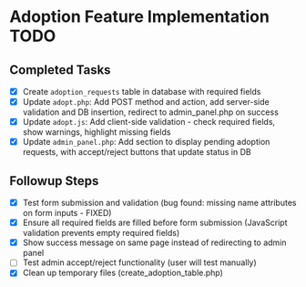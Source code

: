  # Adoption Feature Implementation TODO

## Completed Tasks
- [x] Create `adoption_requests` table in database with required fields
- [x] Update `adopt.php`: Add POST method and action, add server-side validation and DB insertion, redirect to admin_panel.php on success
- [x] Update `adopt.js`: Add client-side validation - check required fields, show warnings, highlight missing fields
- [x] Update `admin_panel.php`: Add section to display pending adoption requests, with accept/reject buttons that update status in DB

## Followup Steps
- [x] Test form submission and validation (bug found: missing name attributes on form inputs - FIXED)
- [x] Ensure all required fields are filled before form submission (JavaScript validation prevents empty required fields)
- [x] Show success message on same page instead of redirecting to admin panel
- [ ] Test admin accept/reject functionality (user will test manually)
- [x] Clean up temporary files (create_adoption_table.php)
